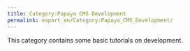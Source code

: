 ```yaml
---
title: Category:Papaya CMS Development
permalink: export_en/Category:Papaya_CMS_Development/
---
```


This category contains some basic tutorials on development.